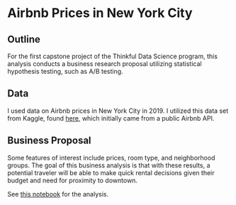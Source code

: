 # Airbnb Prices in New York City

## Outline
For the first capstone project of the Thinkful Data Science program, this analysis conducts a business research proposal utilizing statistical hypothesis testing, such as A/B testing. 

## Data
I used data on Airbnb prices in New York City in 2019. I utilized this data set from Kaggle, found [here](https://www.kaggle.com/datasets/dgomonov/new-york-city-airbnb-open-data), which initially came from a public Airbnb API.

## Business Proposal
Some features of interest include prices, room type, and neighborhood groups. The goal of this business analysis is that with these results, a potential traveler will be able to make quick rental decisions given their budget and need for proximity to downtown. 

See [this notebook](airbnb-nyc.ipynb) for the analysis. 
